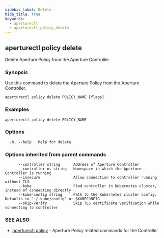 ```yaml
---
sidebar_label: Delete
hide_title: true
keywords:
  - aperturectl
  - aperturectl_policy_delete
---
```


<!-- markdownlint-disable -->

## aperturectl policy delete

Delete Aperture Policy from the Aperture Controller

### Synopsis

Use this command to delete the Aperture Policy from the Aperture Controller.

```
aperturectl policy delete POLICY_NAME [flags]
```

### Examples

```
aperturectl policy delete POLICY_NAME
```

### Options

```
  -h, --help   help for delete
```

### Options inherited from parent commands

```
      --controller string      Address of Aperture Controller
      --controller-ns string   Namespace in which the Aperture Controller is running
      --insecure               Allow connection to controller running without TLS
      --kube                   Find controller in Kubernetes cluster, instead of connecting directly
      --kube-config string     Path to the Kubernetes cluster config. Defaults to '~/.kube/config' or $KUBECONFIG
      --skip-verify            Skip TLS certificate verification while connecting to controller
```

### SEE ALSO

- [aperturectl policy](/reference/aperture-cli/aperturectl/policy/policy.md) - Aperture Policy related commands for the Controller
